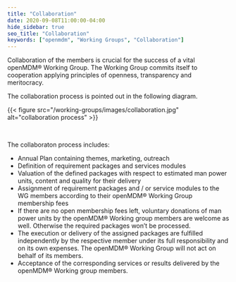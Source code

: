 ```yaml
---
title: "Collaboration"
date: 2020-09-08T11:00:00-04:00
hide_sidebar: true
seo_title: "Collaboration"
keywords: ["openmdm", "Working Groups", "Collaboration"]
---
```


Collaboration of the members is crucial for the success of a vital openMDM® Working Group. The Working Group commits itself to cooperation applying principles of openness, transparency and meritocracy.

The collaboration process is pointed out in the following diagram.

{{< figure src="/working-groups/images/collaboration.jpg" alt="collaboration process" >}}

&nbsp;

The collaboraton process includes:

* Annual Plan containing themes, marketing, outreach
* Definition of requirement packages and services modules
* Valuation of the defined packages with respect to estimated man power units, content and quality for their delivery
* Assignment of requirement packages and / or service modules to the WG members according to their openMDM® Working Group membership fees
* If there are no open membership fees left, voluntary donations of man power units by the openMDM® Working group members are welcome as well. Otherwise the required packages won’t be processed.
* The execution or delivery of the assigned packages are fulfilled independently by the respective member under its full responsibility and on its own expenses. The openMDM® Working Group will not act on behalf of its members.
* Acceptance of the corresponding services or results delivered by the openMDM® Working group members.